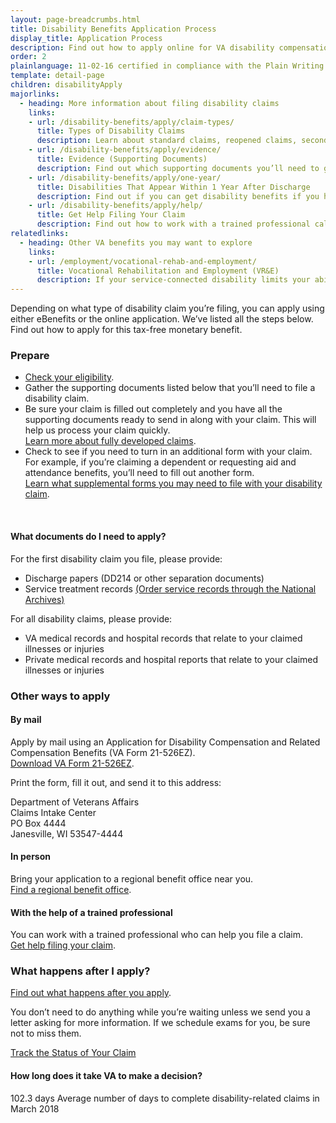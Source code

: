 ```yaml
---
layout: page-breadcrumbs.html
title: Disability Benefits Application Process
display_title: Application Process
description: Find out how to apply online for VA disability compensation, and what documents you'll need to start your application today. 
order: 2
plainlanguage: 11-02-16 certified in compliance with the Plain Writing Act
template: detail-page
children: disabilityApply
majorlinks:
  - heading: More information about filing disability claims
    links:
    - url: /disability-benefits/apply/claim-types/
      title: Types of Disability Claims 
      description: Learn about standard claims, reopened claims, secondary claims, and more. 
    - url: /disability-benefits/apply/evidence/
      title: Evidence (Supporting Documents)
      description: Find out which supporting documents you’ll need to give us so we can decide your claim.    
    - url: /disability-benefits/apply/one-year/
      title: Disabilities That Appear Within 1 Year After Discharge
      description: Find out if you can get disability benefits if you have signs of an illness within a year after being discharged from service.
    - url: /disability-benefits/apply/help/
      title: Get Help Filing Your Claim
      description: Find out how to work with a trained professional called an accredited representative to file your claim.
relatedlinks:
  - heading: Other VA benefits you may want to explore
    links:
    - url: /employment/vocational-rehab-and-employment/
      title: Vocational Rehabilitation and Employment (VR&E)
      description: If your service-connected disability limits your ability to work or prevents you from working, find out if you can get VR&E benefits and services—like help exploring employment options and getting more training if required. 
---
```

<div itemscope itemtype ="http://schema.org/HowTo">
<div class="va-introtext" itemprop="description">

Depending on what type of disability claim you’re filing, you can apply using either eBenefits or the online application. We’ve listed all the steps below. Find out how to apply for this tax-free monetary benefit. 

</div>

### Prepare

- [Check your eligibility](/disability-benefits/eligibility/).
- Gather the supporting documents listed below that you’ll need to file a disability claim.
- Be sure your claim is filled out completely and you have all the supporting documents ready to send in along with your claim. This will help us process your claim quickly. <br>[Learn more about fully developed claims](/disability-benefits/apply/claim-types/fully-developed-claim/).
- Check to see if you need to turn in an additional form with your claim. For example, if you’re claiming a dependent or requesting aid and attendance benefits, you’ll need to fill out another form. <br>
[Learn what supplemental forms you may need to file with your disability claim](/disability-benefits/apply/supplemental-forms/). 

<div markdown="0"><br></div>

<div class="feature" markdown="1" itemprop="steps" itemscope itemtype ="http://schema.org/HowToSection">

<h4 itemprop="name">What documents do I need to apply?</h4>
<div itemprop="itemListElement">

For the first disability claim you file, please provide:

- Discharge papers (DD214 or other separation documents) 
- Service treatment records [(Order service records through the National Archives)](https://www.archives.gov/veterans/military-service-records)

For all disability claims, please provide:

- VA medical records and hospital records that relate to your claimed illnesses or injuries
- Private medical records and hospital reports that relate to your claimed illnesses or injuries

</div>
</div>

<div itemprop="steps" itemscope itemtype ="http://schema.org/HowToSection">

<div id="react-applicationEntry"></div>

</div>

<h3 itemprop="name">Other ways to apply</h3>
<div itemprop="itemListElement">

#### By mail

Apply by mail using an Application for Disability Compensation and Related Compensation Benefits (VA Form 21-526EZ).<br> [Download VA Form 21-526EZ](https://www.vba.va.gov/pubs/forms/VBA-21-526EZ-ARE.pdf).

Print the form, fill it out, and send it to this address:

<p class="va-address-block">
Department of Veterans Affairs<br>
Claims Intake Center<br>
PO Box 4444<br>
Janesville, WI 53547-4444<br>
</p>

#### In person

Bring your application to a regional benefit office near you. <br>[Find a regional benefit office](/facilities/).


#### With the help of a trained professional

You can work with a trained professional who can help you file a claim. <br> [Get help filing your claim](/disability-benefits/apply/help/index.html).

</div>
</div>

<div itemprop="steps" itemscope itemtype ="http://schema.org/HowToSection">

<h3 itemprop="name">What happens after I apply?</h3>
<div itemprop="itemListElement">

[Find out what happens after you apply](/disability-benefits/after-you-apply/).

You don’t need to do anything while you’re waiting unless we send you a letter asking for more information. If we schedule exams for you, be sure not to miss them.

<a class="usa-button-primary" href="/track-claims">Track the Status of Your Claim</a>

<span id="days-to-complete-claim"></span>
#### How long does it take VA to make a decision?

<div class="card information" markdown="0">
<span class="number">102.3 days</span>
<span class="description">Average number of days to complete disability-related claims in March 2018</span>
</div>
</div>
</div>

<div markdown="0"><br></div>

